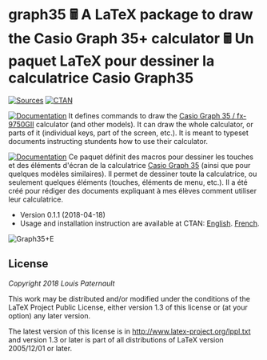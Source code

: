 graph35 🖩 A LaTeX package to draw the Casio Graph 35+ calculator 🖩 Un paquet LaTeX pour dessiner la calculatrice Casio Graph35
==============================================================================================================================

[![Sources](https://img.shields.io/badge/sources-graph35-brightgreen.svg)](http://framagit.org/spalax/graph35)
[![CTAN](https://img.shields.io/ctan/v/graph35.svg)](http://ctan.org/pkg/graph35)

[![Documentation](https://img.shields.io/badge/Doc-English-brightgreen.svg)](http://mirrors.ctan.org/graphics/graph35/graph35-en.pdf)
It defines commands to draw the [Casio Graph 35 / fx-9750GII](https://www.casio.com/products/calculators/graphing/fx-9750gii) calculator (and other models). It can draw the whole calculator, or parts of it (individual keys, part of the screen, etc.). It is meant to typeset documents instructing stundents how to use their calculator.

[![Documentation](https://img.shields.io/badge/Doc-Français-brightgreen.svg)](http://mirrors.ctan.org/graphics/graph35/graph35-fr.pdf)
Ce paquet définit des macros pour dessiner les touches et des éléments d'écran de la calculatrice [Casio Graph 35](https://www.casio.com/products/calculators/graphing/fx-9750gii) (ainsi que pour quelques modèles similaires). Il permet de dessiner toute la     calculatrice, ou seulement quelques éléments (touches, éléments de menu, etc.). Il a été créé pour rédiger des documents expliquant à mes élèves comment utiliser leur calculatrice.

- Version 0.1.1 (2018-04-18)
- Usage and installation instruction are available at CTAN:
  [English](http://mirrors.ctan.org/graphics/graph35/graph35-en.pdf).
  [French](http://mirrors.ctan.org/graphics/graph35/graph35-fr.pdf).

![Graph35+E](http://framagit.org/spalax/graph35/raw/master/graph35plusE.png)

License
-------

*Copyright 2018 Louis Paternault*

This work may be distributed and/or modified under the conditions of the LaTeX
Project Public License, either version 1.3 of this license or (at your option)
any later version.

The latest version of this license is in http://www.latex-project.org/lppl.txt
and version 1.3 or later is part of all distributions of LaTeX version
2005/12/01 or later.
